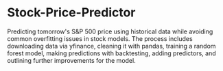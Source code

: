 # Stock-Price-Predictor
Predicting tomorrow's S&amp;P 500 price using historical data while avoiding common overfitting issues in stock models. The process includes downloading data via yfinance, cleaning it with pandas, training a random forest model, making predictions with backtesting, adding predictors, and outlining further improvements for the model.
